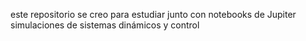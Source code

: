 este repositorio se creo para estudiar junto con notebooks de Jupiter simulaciones de sistemas dinámicos y control 
